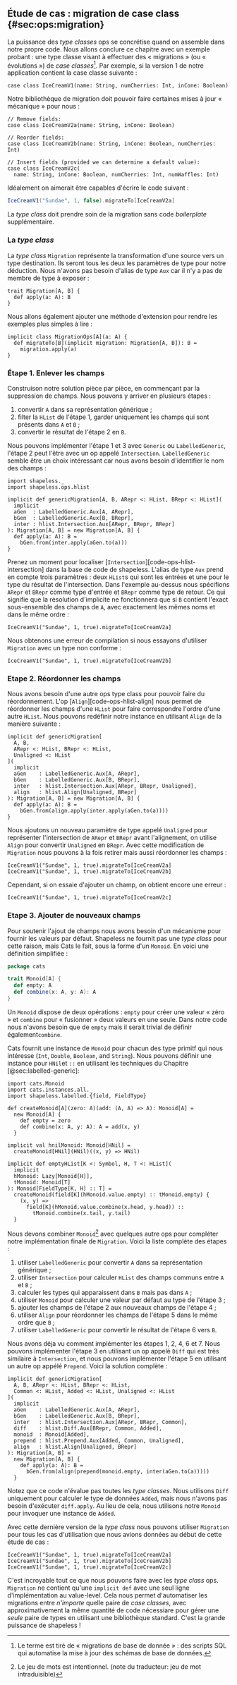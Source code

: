 ## Étude de cas : migration de case class {#sec:ops:migration}

La puissance des *type classes* ops se concrétise
quand on assemble dans notre propre code.
Nous allons conclure ce chapitre avec un exemple probant :
une type classe visant à effectuer des « migrations » (ou « évolutions »)
de *case classes*[^database-migrations].
Par exemple, si la version 1 de notre application contient la case classe suivante :

[^database-migrations]: Le terme est tiré de
« migrations de base de donnée » :
des scripts SQL qui automatise la
mise à jour des schémas de base de données.


```tut:book:silent
case class IceCreamV1(name: String, numCherries: Int, inCone: Boolean)
```

Notre bibliothèque de migration doit pouvoir
faire certaines mises à jour « mécanique » pour nous :


```tut:book:silent
// Remove fields:
case class IceCreamV2a(name: String, inCone: Boolean)

// Reorder fields:
case class IceCreamV2b(name: String, inCone: Boolean, numCherries: Int)

// Insert fields (provided we can determine a default value):
case class IceCreamV2c(
  name: String, inCone: Boolean, numCherries: Int, numWaffles: Int)
```

Idéalement on aimerait être capables d'écrire le code suivant :

```scala
IceCreamV1("Sundae", 1, false).migrateTo[IceCreamV2a]
```

La *type class* doit prendre soin de la migration sans code *boilerplate* supplémentaire.

### La *type class*

La *type class* `Migration` représente la transformation d'une source vers un type destination.
Ils seront tous les deux les paramètres de type pour notre déduction.
Nous n'avons pas besoin d'alias de type `Aux`
car il n'y a pas de membre de type à exposer :

```tut:book:silent
trait Migration[A, B] {
  def apply(a: A): B
}
```
Nous allons également ajouter une méthode d'extension
pour rendre les exemples plus simples à lire :

```tut:book:silent
implicit class MigrationOps[A](a: A) {
  def migrateTo[B](implicit migration: Migration[A, B]): B =
    migration.apply(a)
}
```

### Étape 1. Enlever les champs

Construison notre solution pièce par pièce,
en commençant par la suppression de champs.
Nous pouvons y arriver en plusieurs étapes :

 1. convertir `A` dans sa représentation générique ;
 2. filter la `HList` de l'étape 1, garder uniquement les champs qui sont présents dans `A` et `B` ;
 3. convertir le résultat de l'étape 2 en `B`.

Nous pouvons implémenter l'étape 1 et 3 avec `Generic` ou `LabelledGeneric`,
l'étape 2 peut l'être avec un op appelé `Intersection`.
`LabelledGeneric` semble être un choix intéressant
car nous avons besoin d'identifier le nom des champs :


```tut:book:silent
import shapeless._
import shapeless.ops.hlist

implicit def genericMigration[A, B, ARepr <: HList, BRepr <: HList](
  implicit
  aGen  : LabelledGeneric.Aux[A, ARepr],
  bGen  : LabelledGeneric.Aux[B, BRepr],
  inter : hlist.Intersection.Aux[ARepr, BRepr, BRepr]
): Migration[A, B] = new Migration[A, B] {
  def apply(a: A): B =
    bGen.from(inter.apply(aGen.to(a)))
}
```

Prenez un moment pour localiser [`Intersection`][code-ops-hlist-intersection]
dans la base de code de shapeless.
L'alias de type `Aux` prend en compte trois paramètres :
deux `HList`s qui sont les entrées et une pour le type du résultat de l'intersection.
Dans l'exemple au-dessus nous spécifions `ARepr` et `BRepr` comme type d'entrée et `BRepr` comme type de retour.
Ce qui signifie que la résolution d'implicite ne fonctionnera que si `B` contient l'exact sous-ensemble des champs de `A`,
avec exactement les mêmes noms et dans le même ordre :

```tut:book
IceCreamV1("Sundae", 1, true).migrateTo[IceCreamV2a]
```

Nous obtenons une erreur de compilation si nous
essayons d'utiliser `Migration` avec un type non conforme :

```tut:book:fail
IceCreamV1("Sundae", 1, true).migrateTo[IceCreamV2b]
```

### Etape 2. Réordonner les champs

Nous avons besoin d'une autre ops type class
pour pouvoir faire du réordonnement.
L'op [`Align`][code-ops-hlist-align] nous permet de réordonner les champs d'une `HList`
pour faire correspondre l'ordre d'une autre `HList`.
Nous pouvons redéfinir notre instance en utilisant `Align` de la manière suivante :

```tut:book:silent
implicit def genericMigration[
  A, B,
  ARepr <: HList, BRepr <: HList,
  Unaligned <: HList
](
  implicit
  aGen    : LabelledGeneric.Aux[A, ARepr],
  bGen    : LabelledGeneric.Aux[B, BRepr],
  inter   : hlist.Intersection.Aux[ARepr, BRepr, Unaligned],
  align   : hlist.Align[Unaligned, BRepr]
): Migration[A, B] = new Migration[A, B] {
  def apply(a: A): B =
    bGen.from(align.apply(inter.apply(aGen.to(a))))
}
```
Nous ajoutons un nouveau paramètre de type appelé `Unaligned`
pour représenter l'intersection de `ARepr` et `BRepr` avant l'alignement,
on utilise `Align` pour convertir `Unaligned` en `BRepr`.
Avec cette modification de `Migration` nous pouvons à
la fois retirer mais aussi réordonner les champs :

```tut:book
IceCreamV1("Sundae", 1, true).migrateTo[IceCreamV2a]
IceCreamV1("Sundae", 1, true).migrateTo[IceCreamV2b]

```

Cependant, si on essaie d'ajouter un champ, on obtient encore une erreur :

```tut:book:fail
IceCreamV1("Sundae", 1, true).migrateTo[IceCreamV2c]
```

### Etape 3. Ajouter de nouveaux champs

Pour soutenir l'ajout de champs nous avons
besoin d'un mécanisme pour fournir les valeurs par défaut.
Shapeless ne fournit pas une *type class* pour cette raison,
mais Cats le fait, sous la forme d'un `Monoid`.
En voici une définition simplifiée :

```scala
package cats

trait Monoid[A] {
  def empty: A
  def combine(x: A, y: A): A
}
```

Un `Monoid` dispose de deux opérations :
`empty` pour créer une valeur « zéro »
et `combine` pour « fusionner » deux valeurs en une seule.
Dans notre code nous n'avons besoin que de `empty`
mais il serait trivial de définir également`combine`.

Cats fournit une instance de `Monoid` pour chacun des type
primitf qui nous intéresse (`Int`, `Double`, `Boolean`, and `String`).
Nous pouvons définir une instance pour `HNil`et `::`
en utilisant les techniques du Chapitre [@sec:labelled-generic]:

```tut:book:silent
import cats.Monoid
import cats.instances.all._
import shapeless.labelled.{field, FieldType}

def createMonoid[A](zero: A)(add: (A, A) => A): Monoid[A] =
  new Monoid[A] {
    def empty = zero
    def combine(x: A, y: A): A = add(x, y)
  }

implicit val hnilMonoid: Monoid[HNil] =
  createMonoid[HNil](HNil)((x, y) => HNil)

implicit def emptyHList[K <: Symbol, H, T <: HList](
  implicit
  hMonoid: Lazy[Monoid[H]],
  tMonoid: Monoid[T]
): Monoid[FieldType[K, H] :: T] =
  createMonoid(field[K](hMonoid.value.empty) :: tMonoid.empty) {
    (x, y) =>
      field[K](hMonoid.value.combine(x.head, y.head)) ::
        tMonoid.combine(x.tail, y.tail)
  }
```

Nous devons combiner `Monoid`[^monoid-pun] avec quelques
autre ops pour compléter notre implémentation finale de  `Migration`.
Voici la liste complète des étapes :

 1. utiliser `LabelledGeneric` pour convertir `A` dans sa représentation générique ;
 2. utiliser `Intersection` pour calculer `HList` des champs communs entre `A` et `B` ;
 3. calculer les types qui apparaissent dans `B` mais pas dans `A` ;
 4. utiliser `Monoid` pour calculer une valeur par défaut au type de l'étape 3 ;
 5. ajouter les champs de l'étape 2 aux nouveaux champs de l'étape 4 ;
 6. utiliser `Align` pour réordonner les champs de l'étape 5 dans le même ordre que `B` ;
 7. utiliser `LabelledGeneric` pour convertir le résultat de l'étape 6 vers `B`.

[^monoid-pun]: Le jeu de mots est intentionnel.
(note du traducteur: jeu de mot intraduisible)

Nous avons déja vu comment implémenter les étapes 1, 2, 4, 6 et 7.
Nous pouvons implémenter l'étape 3 en utilisant un op appelé `Diff`
qui est très similaire à `Intersection`,
et nous pouvons implémenter l'étape 5 en utilisant un autre op appélé `Prepend`.
Voici la solution complète :

```tut:book:silent
implicit def genericMigration[
  A, B, ARepr <: HList, BRepr <: HList,
  Common <: HList, Added <: HList, Unaligned <: HList
](
  implicit
  aGen    : LabelledGeneric.Aux[A, ARepr],
  bGen    : LabelledGeneric.Aux[B, BRepr],
  inter   : hlist.Intersection.Aux[ARepr, BRepr, Common],
  diff    : hlist.Diff.Aux[BRepr, Common, Added],
  monoid  : Monoid[Added],
  prepend : hlist.Prepend.Aux[Added, Common, Unaligned],
  align   : hlist.Align[Unaligned, BRepr]
): Migration[A, B] =
  new Migration[A, B] {
    def apply(a: A): B =
      bGen.from(align(prepend(monoid.empty, inter(aGen.to(a)))))
  }
```

Notez que ce code n'évalue pas toutes les *type classes*.
Nous utilisons `Diff` uniquement pour calculer le type de données `Added`,
mais nous n'avons pas besoin d'exécuter `diff.apply`.
Au lieu de cela, nous utilisons notre `Monoid` pour invoquer une instance de `Added`.

Avec cette dernière version de la *type class* nous pouvons utiliser
`Migration` pour tous les cas d'utilisation que nous avions données au
début de cette étude de cas :

```tut:book
IceCreamV1("Sundae", 1, true).migrateTo[IceCreamV2a]
IceCreamV1("Sundae", 1, true).migrateTo[IceCreamV2b]
IceCreamV1("Sundae", 1, true).migrateTo[IceCreamV2c]
```

C'est incroyable tout ce que nous pouvons faire avec les *type class* ops.
`Migration` ne contient qu'une `implicit def` avec une seul ligne d'implémentation
au value-level.
Cela nous permet d'automatiser les migrations entre *n'importe* quelle paire de *case classes*,
avec approximativement la même quantité de code
nécessiare pour gérer une *seule* paire
de types en utilisant une bibliothèque standard.
C'est la grande puissance de shapeless !
